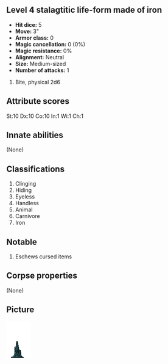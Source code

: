 ## Level 4 stalagtitic life-form made of iron

- **Hit dice:** 5
- **Move:** 3"
- **Armor class:** 0
- **Magic cancellation:** 0 (0%)
- **Magic resistance:** 0%
- **Alignment:** Neutral
- **Size:** Medium-sized
- **Number of attacks:** 1
1. Bite, physical 2d6

## Attribute scores

St:10 Dx:10 Co:10 In:1 Wi:1 Ch:1

## Innate abilities

(None)

## Classifications

1. Clinging
2. Hiding
3. Eyeless
4. Handless
5. Animal
6. Carnivore
7. Iron

## Notable

1. Eschews cursed items

## Corpse properties

(None)

## Picture

![Iron piercer](https://github.com/hyvanmielenpelit/GnollHackTileSet/blob/main/Monsters/iron_piercer/iron_piercer.png?raw=true)
